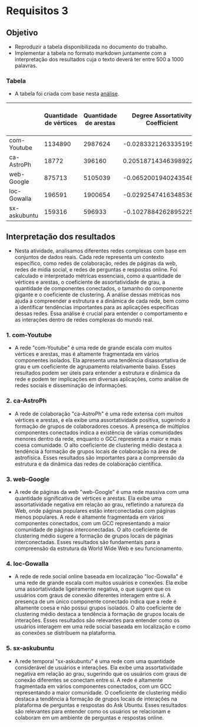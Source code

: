 # Requisitos 3

## Objetivo
- Reproduzir a tabela disponibilizada no documento do trabalho.
- Implementar a tabela no formato markdown juntamente com a interpretação dos resultados cuja o texto deverá ter entre 500 a 1000 palavras.
 
### Tabela 
- A tabela foi criada com base nesta [análise](https://github.com/EmanoelBatista/Algoritmos_Estruturas_Dados_2/blob/main/U2T2/Requisito_03/requisitos_03.ipynb).

|                 | Quantidade de vértices | Quantidade de arestas | Degree Assortativity Coefficient | Quantidade de componentes conectados | Tamanho do Componente Gigante (GCC) | Coeficiente de Clustering |
|---------------------|-------------------------|-----------------------|----------------------------------|-------------------------------------|-----------------------------------|---------------------------|
| com-Youtube              |      1134890      |     2987624     |          -0.028332126333519572           |           1134890             |          1             |       0.04040113888093932       |
| ca-AstroPh              | 18772           | 396160         | 0.20518714346398922                    | 290                       | 17903                     | 0.6305932411707943             |
| web-Google              | 875713           | 5105039         | -0.06520019402435487                   | 371764                      | 434818                      | 0.3698306814797672             |
| loc-Gowalla              | 196591           | 1900654         | -0.02925474163485361                    | 1                      | 196591                      | 0.23672372971033598             |
| sx-askubuntu              | 159316           | 596933         | -0.10278842628952252                    | 97174                       | 59813                      | 0.07696177166103574             |

## Interpretação dos resultados
- Nesta atividade, analisamos diferentes redes complexas com base em conjuntos de dados reais. Cada rede representa um contexto específico, como redes de colaboração, redes de páginas da web, redes de mídia social, e redes de perguntas e respostas online. Foi calculado e interpretado métricas essenciais, como a quantidade de vértices e arestas, o coeficiente de assortatividade de grau, a quantidade de componentes conectados, o tamanho do componente gigante e o coeficiente de clustering. A análise dessas métricas nos ajuda a compreender a estrutura e a dinâmica de cada rede, bem como a identificar tendências importantes para as aplicações específicas dessas redes. Essa análise é crucial para entender o comportamento e as interações dentro de redes complexas do mundo real.
### 1. com-Youtube
   - A rede "com-Youtube" é uma rede de grande escala com muitos vértices e arestas, mas é altamente fragmentada em vários componentes isolados. Ela apresenta uma tendência disassortativa de grau e um coeficiente de agrupamento relativamente baixo. Esses resultados podem ser úteis para entender a estrutura e dinâmica da rede e podem ter implicações em diversas aplicações, como análise de redes sociais e disseminação de informações.
### 2. ca-AstroPh
   - A rede de colaboração "ca-AstroPh" é uma rede extensa com muitos vértices e arestas, e ela exibe uma assortatividade positiva, sugerindo a formação de grupos de colaboradores coesos. A presença de múltiplos componentes conectados indica a existência de várias comunidades menores dentro da rede, enquanto o GCC representa a maior e mais coesa comunidade. O alto coeficiente de clustering médio destaca a tendência à formação de grupos locais de colaboração na área de astrofísica. Esses resultados são importantes para a compreensão da estrutura e da dinâmica das redes de colaboração científica.
### 3. web-Google
   - A rede de páginas da web "web-Google" é uma rede massiva com uma quantidade significativa de vértices e arestas. Ela exibe uma assortatividade negativa em relação ao grau, refletindo a natureza da Web, onde páginas populares estão interconectadas com páginas menos populares. A rede é altamente fragmentada em vários componentes conectados, com um GCC representando a maior comunidade de páginas interconectadas. O alto coeficiente de clustering médio sugere a formação de grupos locais de páginas interconectadas. Esses resultados são fundamentais para a compreensão da estrutura da World Wide Web e seu funcionamento.
### 4. loc-Gowalla
   - A rede de rede social online baseada em localização "loc-Gowalla" é uma rede de grande escala com muitos usuários e conexões. Ela exibe uma assortatividade ligeiramente negativa, o que sugere que os usuários com graus de conexão diferentes interagem entre si. A presença de um único componente conectado indica que a rede é altamente coesa e não possui grupos isolados. O alto coeficiente de clustering médio destaca a tendência à formação de grupos locais de interações. Esses resultados são relevantes para entender como os usuários interagem em uma rede social baseada em localização e como as conexões se distribuem na plataforma.
### 5. sx-askubuntu
   - A rede temporal "sx-askubuntu" é uma rede com uma quantidade considerável de usuários e interações. Ela exibe uma assortatividade negativa em relação ao grau, sugerindo que os usuários com graus de conexão diferentes se conectam entre si. A rede é altamente fragmentada em vários componentes conectados, com um GCC representando a maior comunidade. O coeficiente de clustering médio destaca a tendência à formação de grupos locais de interações na plataforma de perguntas e respostas do Ask Ubuntu. Esses resultados são relevantes para entender como os usuários se relacionam e colaboram em um ambiente de perguntas e respostas online.

